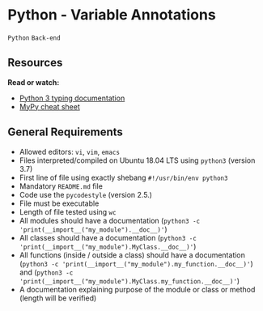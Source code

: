 # Python - Variable Annotations

`Python` `Back-end`

## Resources

**Read or watch:**
* [Python 3 typing documentation](https://www.docs.python.org/3/library/typing.html)
* [MyPy cheat sheet](https://www.mypy.readthedocs.io/en/latest/cheat_sheet_py3.html)


## General Requirements

* Allowed editors: `vi`, `vim`, `emacs`
* Files interpreted/compiled on Ubuntu 18.04 LTS using `python3` (version 3.7)
* First line of file using exactly shebang `#!/usr/bin/env python3`
* Mandatory `README.md` file
* Code use the `pycodestyle` (version 2.5.)
* File must be executable
* Length of file tested using `wc`
* All modules should have a documentation (`python3 -c 'print(__import__("my_module").__doc__)'`)
* All classes should have a documentation (`python3 -c 'print(__import__("my_module").MyClass.__doc__)'`)
* All functions (inside / outside a class) should have a documentation (`python3 -c 'print(__import__("my_module").my_function.__doc__)'`) and (`python3 -c 'print(__import__("my_module").MyClass.my_function.__doc__)'`)
* A documentation explaining purpose of the module or class or method (length will be verified)

